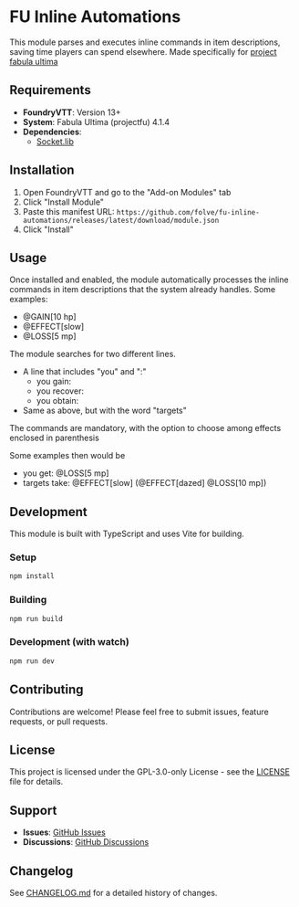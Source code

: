 # FU Inline Automations

This module parses and executes inline commands in item descriptions, saving time players can spend elsewhere. Made specifically for [project fabula ultima](https://github.com/League-of-Fabulous-Developers/FoundryVTT-Fabula-Ultima)

## Requirements

- **FoundryVTT**: Version 13+
- **System**: Fabula Ultima (projectfu) 4.1.4
- **Dependencies**: 
  - [Socket.lib](https://github.com/farling42/foundryvtt-socketlib) 

## Installation

1. Open FoundryVTT and go to the "Add-on Modules" tab
2. Click "Install Module"
3. Paste this manifest URL: `https://github.com/folve/fu-inline-automations/releases/latest/download/module.json`
4. Click "Install"

## Usage

Once installed and enabled, the module automatically processes the inline commands in item descriptions that the system already handles. Some examples:
- @GAIN[10 hp]
- @EFFECT[slow]
- @LOSS[5 mp] 

The module searches for two different lines. 
- A line that includes "you" and ":"
  - you gain:
  - you recover: 
  - you obtain: 
- Same as above, but with the word "targets"

The commands are mandatory, with the option to choose among effects enclosed in parenthesis

Some examples then would be
- you get: @LOSS[5 mp]
- targets take: @EFFECT[slow] (@EFFECT[dazed] @LOSS[10 mp])

## Development

This module is built with TypeScript and uses Vite for building.

### Setup
```bash
npm install
```

### Building
```bash
npm run build
```

### Development (with watch)
```bash
npm run dev
```

## Contributing

Contributions are welcome! Please feel free to submit issues, feature requests, or pull requests.

## License

This project is licensed under the GPL-3.0-only License - see the [LICENSE](LICENSE) file for details.

## Support

- **Issues**: [GitHub Issues](https://github.com/folve/fu-inline-automations/issues)
- **Discussions**: [GitHub Discussions](https://github.com/folve/fu-inline-automations/discussions)

## Changelog

See [CHANGELOG.md](CHANGELOG.md) for a detailed history of changes.

